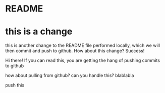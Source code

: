 # README #
# this is a change #
this is another change to the README file performed locally, which we will then commit and push to github.
How about this change? Success!


Hi there! If you can read this, you are getting the hang of pushing commits to github


how about pulling from github? can you handle this? blablabla

push this